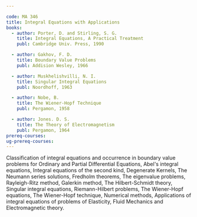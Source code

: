 ```yaml
---

code: MA 346
title: Integral Equations with Applications
books:
  - author: Porter, D. and Stirling, S. G.
    title: Integral Equations, A Practical Treatment
    publ: Cambridge Univ. Press, 1990

  - author: Gakhov, F. D.
    title: Boundary Value Problems
    publ: Addision Wesley, 1966

  - author: Muskhelishvilli, N. I.
    title: Singular Integral Equations
    publ: Noordhoff, 1963

  - author: Nobe, B.
    title: The Wiener-Hopf Technique
    publ: Pergamon, 1958

  - author: Jones. D. S.
    title: The Theory of Electromagnetism
    publ: Pergamon, 1964
prereq-courses: 
ug-prereq-courses: 
---
```



Classification of integral equations and occurrence in boundary value problems
for Ordinary and Partial Differential Equations, Abel's integral equations,
Integral equations of the second kind, Degenerate Kernels, The Neumann series
solutions, Fredholm theorems, The eigenvalue problems, Rayleigh-Ritz method,
Galerkin method, The Hilbert-Schmidt theory, Singular integral equations,
Riemann-Hilbert problems, The Wiener-Hopf equations, The Wiener-Hopf technique,
Numerical methods, Applications of integral equations of problems of
Elasticity, Fluid Mechanics and Electromagnetic theory.

